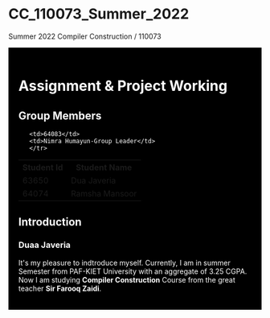 # CC_110073_Summer_2022

Summer 2022 Compiler Construction / 110073 
<!DOCTYPE html>
<html>
<head>
</head>
<body>
     <div style="background-color:black;color:white;padding:20px;"> 
          <h1>Assignment & Project Working </h1>
     <h2> Group Members </h2>
          <table style="width:100%">
  <tr>
    <th>Student Id</th>
    <th>Student Name</th> 
  </tr>
  <tr>
       
       <td>64083</td>
       <td>Nimra Humayun-Group Leader</td>
       </tr>
   <tr>
       <td>63650</td>
       <td>Dua Javeria</td>
       </tr>
<tr>
       <td>64074</td>
       <td>Ramsha Mansoor</td>
  </tr>
          </table>
   <h2> Introduction </h2>
          <h3> Duaa Javeria </h3>
          <div class="duaa">
          <p> It's my pleasure to indtroduce myself. Currently, I am in summer Semester from PAF-KIET University with an aggregate of 3.25 CGPA. Now I am studying <b>Compiler Construction</b> Course from the great teacher <b>Sir Farooq Zaidi</b>.
          </div>
